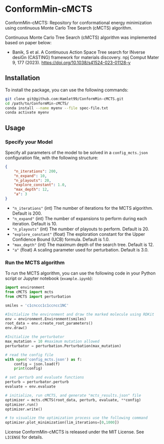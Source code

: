 # ConformMin-cMCTS
ConformMin-cMCTS: Repository for conformational energy minimization using continuous Monte Carlo Tree Search (cMCTS) algorithm.

Continuous Monte Carlo Tree Search (cMCTS) algorithm was implemented based on paper below:
- Banik, S et al. A Continuous Action Space Tree search for INverse desiGn (CASTING) framework for materials discovery. npj Comput Mater 9, 177 (2023). https://doi.org/10.1038/s41524-023-01128-y


## Installation
To install the package, you can use the following commands:
```bash
git clone git@github.com:Hamlet99/ConformMin-cMCTS.git
cd /path/to/ConformMin-cMCTS/
conda install --name myenv --file spec-file.txt
conda activate myenv
```

## Usage

### Specify your Model

Specify all parameters of the model to be solved in a `config_mcts.json` configuration file, with the following structure:

```json
{
    "n_iterations": 200,
    "n_expand": 10,
    "n_playouts": 20,
    "explore_constant": 1.0,
    "max_depth": 12,
    "a": 3
}
```
- `"n_iterations"` (int) The number of iterations for the MCTS algorithm. Default is 200.
- `"n_expand"` (int)  The number of expansions to perform during each iteration. Default is 10.
- `"n_playouts"` (int) The number of playouts to perform. Default is 20.
- `"explore_constant"` (float) The exploration constant for the Upper Confidence Bound (UCB) formula. Default is 1.0.
- `"max_depth"` (int) The maximum depth of the search tree. Default is 12.
- `"a"` (float) A scaling parameter used for perturbation. Default is 3.0.

### Run the MCTS algorithm

To run the MCTS algorithm, you can use the following code in your Python script or Jupyter notebook (`example.ipynb`):


``` python
import environment
from cMCTS import mcts
from cMCTS import perturbation

smiles = 'c1cnccc1c1ccncc1NC'

#Initialize the environment and draw the marked molecule using RDKit
env = environment.Environment(smiles)
root_data = env.create_root_parameters()
env.draw()

#Initialize the perturbator
max_mutation = 10 #maximum mutation allowed
perturbator = perturbation.Perturbation(max_mutation)

# read the config file
with open('config_mcts.json') as f:
    config = json.load(f)
    print(config)

# set perturb and evaluate functions 
perturb = perturbator.perturb
evaluate = env.evaluate

# initialize, run cMCTS, and generate "mcts_results.json" file
optimizer = mcts.cMCTS(root_data, perturb, evaluate, **config)
optimizer.run()
optimizer.write()

# to visualize the optimization process use the following command  
optimizer.plot_minimization(lim_iterations=[0,1000])
```

License
ConformMin-cMCTS is released under the MIT License. See `LICENSE` for details.
